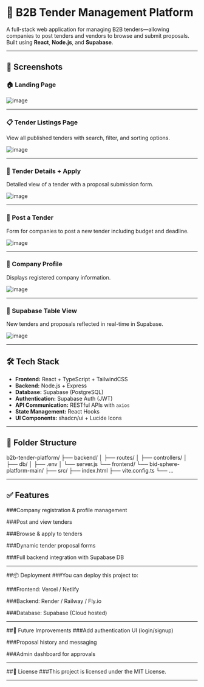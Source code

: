 # 🚀 B2B Tender Management Platform

A full-stack web application for managing B2B tenders—allowing companies to post tenders and vendors to browse and submit proposals. Built using **React**, **Node.js**, and **Supabase**.

---

## 📸 Screenshots

### 🏠 Landing Page

![image](https://github.com/user-attachments/assets/0dc7625f-7ca2-4bc7-8311-61e2e7786222)

---

### 📋 Tender Listings Page

View all published tenders with search, filter, and sorting options.

![image](https://github.com/user-attachments/assets/ecd997d9-b7f0-4644-8d92-c35ba4e0b203)

---

### 📄 Tender Details + Apply

Detailed view of a tender with a proposal submission form.

![image](https://github.com/user-attachments/assets/0699418e-46f6-4b5c-977d-6643b2d7cb08)

---

### 📝 Post a Tender

Form for companies to post a new tender including budget and deadline.

![image](https://github.com/user-attachments/assets/599538e6-3100-4e9d-b811-d173a8aa2ff3)

---

### 🏢 Company Profile

Displays registered company information.

![image](https://github.com/user-attachments/assets/4e8e158a-0dc7-463e-b7d9-52a68a0d814d)

---

### 💾 Supabase Table View

New tenders and proposals reflected in real-time in Supabase.

![image](https://github.com/user-attachments/assets/77ba48ac-20c8-41e4-bb87-9fe7fea5de7f)

---

## 🛠️ Tech Stack

- **Frontend:** React + TypeScript + TailwindCSS
- **Backend:** Node.js + Express
- **Database:** Supabase (PostgreSQL)
- **Authentication:** Supabase Auth (JWT)
- **API Communication:** RESTful APIs with `axios`
- **State Management:** React Hooks
- **UI Components:** shadcn/ui + Lucide Icons

---

## 📁 Folder Structure

b2b-tender-platform/
├── backend/
│   ├── routes/
│   ├── controllers/
│   ├── db/
│   ├── .env
│   └── server.js
└── frontend/
    └── bid-sphere-platform-main/
        ├── src/
        ├── index.html
        ├── vite.config.ts
        └── ...

---

## ✅ Features

###Company registration & profile management

###Post and view tenders

###Browse & apply to tenders

###Dynamic tender proposal forms

###Full backend integration with Supabase DB

---

##📦 Deployment
###You can deploy this project to:

###Frontend: Vercel / Netlify

###Backend: Render / Railway / Fly.io

###Database: Supabase (Cloud hosted)

---

##🧠 Future Improvements
###Add authentication UI (login/signup)

###Proposal history and messaging

###Admin dashboard for approvals

---
##📄 License
###This project is licensed under the MIT License.


---


















